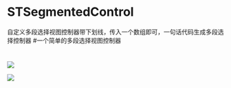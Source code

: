 # STSegmentedControl
自定义多段选择视图控制器带下划线，传入一个数组即可，一句话代码生成多段选择控制器 
#一个简单的多段选择视图控制器
#
![](https://github.com/guodongxiaren/ImageCache/raw/master/Logo/foryou.gif)  

![](file:///Users/rkxt_ios/Documents/segment.gif)
